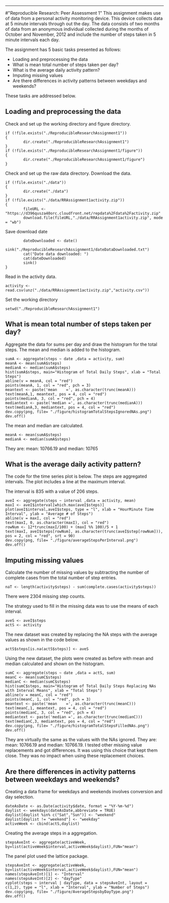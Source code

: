 ---
#"Reproducible Research: Peer Assessment 1"
This assignment makes use of data from a personal activity monitoring device. This device collects data at 5 minute intervals through out the day. The data consists of two months of data from an anonymous individual collected during the months of October and November, 2012 and include the number of steps taken in 5 minute intervals each day.

The assignment has 5 basic tasks presented as follows:

- Loading and preprocessing the data
- What is mean total number of steps taken per day?
- What is the average daily activity pattern?
- Imputing missing values
- Are there differences in activity patterns between weekdays and weekends?

These tasks are addressed below.

## Loading and preprocessing the data
Check and set up the working directory and figure directory.

```{r}
if (!file.exists("./ReproducibleResearchAssignment1"))
{
        dir.create("./ReproducibleResearchAssignment1")
}
if (!file.exists("./ReproducibleResearchAssignment1/figure"))
{
        dir.create("./ReproducibleResearchAssignment1/figure")
}
```

Check and set up the raw data directory. Download the data.
```{r}
if (!file.exists("./data"))
{
        dir.create("./data")
}
if (!file.exists("./data/RRAssignment1activity.zip"))
{
        fileURL <- "https://d396qusza40orc.cloudfront.net/repdata%2Fdata%2Factivity.zip"
        download.file(fileURL,"./data/RRAssignment1activity.zip", mode = "wb")
```
Save download date
```{r}
        dateDownloaded <- date()
        sink("./ReproducibleResearchAssignment1/dateDataDownloaded.txt")
        cat("Date data downloaded: ")
        cat(dateDownloaded)
        sink()
}
```
Read in the activity data.

```{r}
activity <- read.csv(unz("./data/RRAssignment1activity.zip","activity.csv"))
```

Set the working directory
```{r}
setwd("./ReproducibleResearchAssignment1")
```
 
## What is mean total number of steps taken per day?
Aggregate the data for sums per day and draw the histogram for the total steps. The mean and median is added to the histogram. 

```{r}
sumA <- aggregate(steps ~ date ,data = activity, sum)
meanA <- mean(sumA$steps)
medianA <- median(sumA$steps)
hist(sumA$steps, main="Histogram of Total Daily Steps", xlab = "Total Steps")
abline(v = meanA, col = "red")
points(meanA, 1, col = "red", pch = 3)
meantext <- paste('mean    =', as.character(trunc(meanA)))
text(meanA,1, meantext, pos = 4, col = "red")
points(medianA, 3, col = "red", pch = 4)
mediantext <- paste('median =', as.character(trunc(medianA)))
text(medianA,3, mediantext, pos = 4, col = "red")
dev.copy(png, file= "./figure/histogramTotalStepsIgnoredNAs.png")
dev.off()

```
The mean and median are calculated.
```{r}
meanA <- mean(sumA$steps)
medianA <- median(sumA$steps)
```
They are: mean: 10766.19 and median: 10765

## What is the average daily activity pattern?
The code for the time series plot is below. The steps are aggregated intervals. The plot includes a line at the maximum interval. 

The interval is 835 with a value of 206 steps.

```{r}
aveI <- aggregate(steps ~ interval ,data = activity, mean)
maxI <- aveI$interval[which.max(aveI$steps)]
plot(aveI$interval,aveI$steps, type = "l", xlab = "HourMinute Time Interval", ylab = "Average # of Steps")
abline(v = maxI, col = "red")
text(maxI, 0, as.character(maxI), col = "red")
rowNum <- 12*trunc(maxI/100) + (maxI %% 100)/5 + 1
text(maxI, aveI$steps[rowNum], as.character(trunc(aveI$step[rowNum])), pos = 2, col = "red", srt = 90)
dev.copy(png, file= "./figure/averageStepsPerInterval.png")
dev.off()
```

## Imputing missing values
Calculate the number of missing values by subtracting the number of complete cases from the total number of step entries. 
```{r}
naT <- length(activity$steps) - sum(complete.cases(activity$steps))
```
There were 2304 missing step counts.

The strategy used to fill in the missing data was to use the means of each interval.

```{r}
aveS <- aveI$steps
actS <- activity
```

The new dataset was created by replacing the NA steps with the average values as shown in the code below.

```{r}
actS$steps[is.na(actS$steps)] <- aveS
```

Using the new dataset, the plots were created as before with mean and median calculated and shown on the histogram.

```{r}
sumC <- aggregate(steps ~ date ,data = actS, sum)
meanC <- mean(sumC$steps)
medianC <- median(sumC$steps)
hist(sumC$steps, main="Histogram of Total Daily Steps Replacing NAs with Interval Means", xlab = "Total Steps")
abline(v = meanC, col = "red")
points(meanC, 1, col = "red", pch = 3)
meantext <- paste('mean    =', as.character(trunc(meanC)))
text(meanC,1, meantext, pos = 4, col = "red")
points(medianC, 3, col = "red", pch = 4)
mediantext <- paste('median =', as.character(trunc(medianC)))
text(medianC,3, mediantext, pos = 4, col = "red")
dev.copy(png, file= "./figure/histogramTotalStepsFilledNAs.png")
dev.off()
```

They are virtually the same as the values with the NAs ignored. 
They are: mean: 10766.19 and median: 10766.19. I tested other missing value replacements and got differences. It was using this choice that kept them close. They was no impact when using these replacement choices.

## Are there differences in activity patterns between weekdays and weekends?
Creating a data frame for weekdays and weekends involves conversion and day selection.

```{r}
dateAsDate <- as.Date(activity$date, format = "%Y-%m-%d")
daylist <- weekdays(dateAsDate,abbreviate = TRUE)
daylist[daylist %in% c("Sat","Sun")] <- "weekend"
daylist[daylist != "weekend"] <- "weekday"
activeWeek <- cbind(actS,daylist)
```
Creating the average steps in a aggregation.
```{r}
stepsAveInt <- aggregate(activeWeek, by=list(activeWeek$interval,activeWeek$daylist),FUN="mean")
```
The panel plot used the lattice package.
```{r}
stepsAveInt <- aggregate(activeWeek, by=list(activeWeek$interval,activeWeek$daylist),FUN="mean")
names(stepsAveInt)[1] <- "Interval"
names(stepsAveInt)[2] <- "dayType"
xyplot(steps ~ interval | dayType, data = stepsAveInt, layout = c(1,2), type = "l", xlab = "Interval", ylab = "Number of Steps")
dev.copy(png, file= "./figure/AverageStepsbyDayType.png")
dev.off()
```
